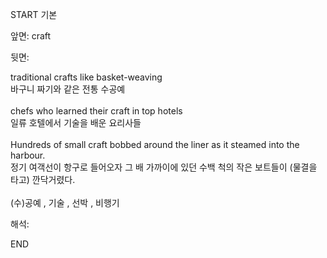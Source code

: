 START
기본

앞면:
craft


뒷면:
<div>traditional crafts like basket-weaving </div><div>바구니 짜기와 같은 전통 수공예</div><div><br></div><div><div>chefs who learned their craft in top hotels </div><div>일류 호텔에서 기술을 배운 요리사들</div></div><div><br></div><div><div>Hundreds of small craft bobbed around the liner as it steamed into the harbour. </div><div>정기 여객선이 항구로 들어오자 그 배 가까이에 있던 수백 척의 작은 보트들이 (물결을 타고) 깐닥거렸다.</div></div><div><br></div><div>(수)공예 , 기술 , 선박 , 비행기</div>


해석:

END
